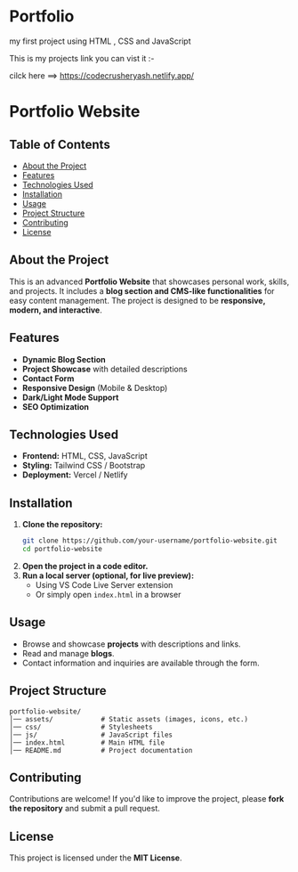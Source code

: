 # Portfolio
my first project using HTML , CSS and JavaScript

This is my projects link you can vist it :-

cilck here ==> https://codecrusheryash.netlify.app/

# Portfolio Website

## Table of Contents
- [About the Project](#about-the-project)
- [Features](#features)
- [Technologies Used](#technologies-used)
- [Installation](#installation)
- [Usage](#usage)
- [Project Structure](#project-structure)
- [Contributing](#contributing)
- [License](#license)

## About the Project
This is an advanced **Portfolio Website** that showcases personal work, skills, and projects. It includes a **blog section and CMS-like functionalities** for easy content management. The project is designed to be **responsive, modern, and interactive**.

## Features
- **Dynamic Blog Section**
- **Project Showcase** with detailed descriptions
- **Contact Form**
- **Responsive Design** (Mobile & Desktop)
- **Dark/Light Mode Support**
- **SEO Optimization**

## Technologies Used
- **Frontend:** HTML, CSS, JavaScript
- **Styling:** Tailwind CSS / Bootstrap
- **Deployment:** Vercel / Netlify

## Installation
1. **Clone the repository:**
   ```bash
   git clone https://github.com/your-username/portfolio-website.git
   cd portfolio-website
   ```
2. **Open the project in a code editor.**
3. **Run a local server (optional, for live preview):**
   - Using VS Code Live Server extension
   - Or simply open `index.html` in a browser

## Usage
- Browse and showcase **projects** with descriptions and links.
- Read and manage **blogs**.
- Contact information and inquiries are available through the form.

## Project Structure
```
portfolio-website/
│── assets/            # Static assets (images, icons, etc.)
│── css/               # Stylesheets
│── js/                # JavaScript files
│── index.html         # Main HTML file
│── README.md          # Project documentation
```

## Contributing
Contributions are welcome! If you'd like to improve the project, please **fork the repository** and submit a pull request.

## License
This project is licensed under the **MIT License**.

